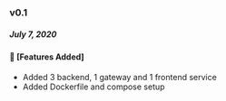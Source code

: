 ### v0.1
##### July 7, 2020

#### :tada: [Features Added]

- Added 3 backend, 1 gateway and 1 frontend service
- Added Dockerfile and compose setup
